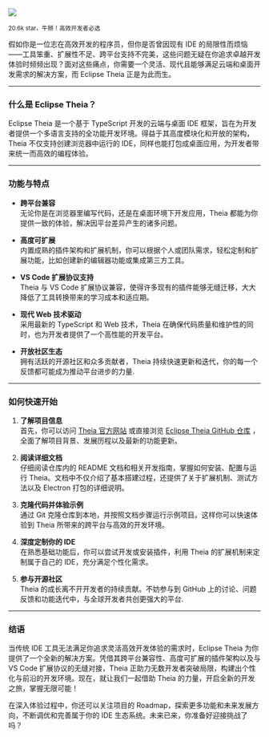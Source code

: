 <img src="/assets/image/250429-theia.png"/> 

<small>20.6k star，牛掰！高效开发者必选</small>


假如你是一位志在高效开发的程序员，但你是否曾因现有 IDE 的局限性而烦恼——工具笨重、扩展性不足、跨平台支持不完美，这些问题无疑在你追求卓越开发体验时频频出现？面对这些痛点，你需要一个灵活、现代且能够满足云端和桌面开发需求的解决方案，而 Eclipse Theia 正是为此而生。

---

### 什么是 Eclipse Theia？

Eclipse Theia 是一个基于 TypeScript 开发的云端与桌面 IDE 框架，旨在为开发者提供一个多语言支持的全功能开发环境。得益于其高度模块化和开放的架构，Theia 不仅支持创建浏览器中运行的 IDE，同样也能打包成桌面应用，为开发者带来统一而高效的编程体验。

---

### 功能与特点

- **跨平台兼容**  
  无论你是在浏览器里编写代码，还是在桌面环境下开发应用，Theia 都能为你提供一致的体验，解决因平台差异产生的诸多问题。

- **高度可扩展**  
  内置成熟的插件架构和扩展机制，你可以根据个人或团队需求，轻松定制和扩展功能，比如创建新的编辑器功能或集成第三方工具。

- **VS Code 扩展协议支持**  
  Theia 与 VS Code 扩展协议兼容，使得许多现有的插件能够无缝迁移，大大降低了工具转换带来的学习成本和适应期。

- **现代 Web 技术驱动**  
  采用最新的 TypeScript 和 Web 技术，Theia 在确保代码质量和维护性的同时，也为开发者提供了一个高性能的开发平台。

- **开放社区生态**  
  拥有活跃的开源社区和众多贡献者，Theia 持续快速更新和迭代，你的每一个反馈都可能成为推动平台进步的力量.

---

### 如何快速开始

1. **了解项目信息**  
   首先，你可以访问 [Theia 官方网站](http://theia-ide.org) 或直接浏览 [Eclipse Theia GitHub 仓库](https://github.com/eclipse-theia/theia) ，全面了解项目背景、发展历程以及最新的功能更新。

2. **阅读详细文档**  
   仔细阅读仓库内的 README 文档和相关开发指南，掌握如何安装、配置与运行 Theia。文档中不仅介绍了基本搭建过程，还提供了关于扩展机制、测试方法以及 Electron 打包的详细说明。

3. **克隆代码并体验示例**  
   通过 Git 克隆仓库到本地，并按照文档步骤运行示例项目。这样你可以快速体验到 Theia 所带来的跨平台与高效的开发环境。

4. **深度定制你的 IDE**  
   在熟悉基础功能后，你可以尝试开发或安装插件，利用 Theia 的扩展机制来定制属于自己的 IDE，充分满足个性化需求。

5. **参与开源社区**  
   Theia 的成长离不开开发者的持续贡献。不妨参与到 GitHub 上的讨论、问题反馈和功能迭代中，与全球开发者共创更强大的平台.

---

### 结语

当传统 IDE 工具无法满足你追求灵活高效开发体验的需求时，Eclipse Theia 为你提供了一个全新的解决方案。凭借其跨平台兼容性、高度可扩展的插件架构以及与 VS Code 扩展协议的无缝对接，Theia 正助力无数开发者突破局限，构建出个性化与前沿的开发环境。现在，就让我们一起借助 Theia 的力量，开启全新的开发之旅，掌握无限可能！

在深入体验过程中，你还可以关注项目的 Roadmap，探索更多功能和未来发展方向，不断调优和完善属于你的 IDE 生态系统。未来已来，你准备好迎接挑战了吗？
